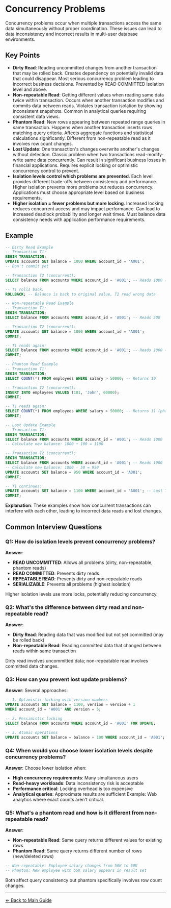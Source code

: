 # Concurrency Problems

Concurrency problems occur when multiple transactions access the same data simultaneously without proper coordination. These issues can lead to data inconsistency and incorrect results in multi-user database environments.

## Key Points

- **Dirty Read**: Reading uncommitted changes from another transaction that may be rolled back. Creates dependency on potentially invalid data that could disappear. Most serious concurrency problem leading to incorrect business decisions. Prevented by READ COMMITTED isolation level and above.
- **Non-repeatable Read**: Getting different values when reading same data twice within transaction. Occurs when another transaction modifies and commits data between reads. Violates transaction isolation by showing inconsistent snapshots. Common in analytical queries requiring consistent data views.
- **Phantom Read**: New rows appearing between repeated range queries in same transaction. Happens when another transaction inserts rows matching query criteria. Affects aggregate functions and statistical calculations significantly. Different from non-repeatable read as it involves row count changes.
- **Lost Update**: One transaction's changes overwrite another's changes without detection. Classic problem when two transactions read-modify-write same data concurrently. Can result in significant business losses in financial applications. Requires explicit locking or optimistic concurrency control to prevent.
- **Isolation levels control which problems are prevented**. Each level provides different trade-offs between consistency and performance. Higher isolation prevents more problems but reduces concurrency. Applications must choose appropriate level based on business requirements.
- **Higher isolation = fewer problems but more locking**. Increased locking reduces concurrent access and may impact performance. Can lead to increased deadlock probability and longer wait times. Must balance data consistency needs with application performance requirements.

## Example

```sql
-- Dirty Read Example
-- Transaction T1:
BEGIN TRANSACTION;
UPDATE accounts SET balance = 1000 WHERE account_id = 'A001';
-- Don't commit yet

-- Transaction T2 (concurrent):
SELECT balance FROM accounts WHERE account_id = 'A001'; -- Reads 1000 (dirty)

-- T1 rolls back:
ROLLBACK; -- Balance is back to original value, T2 read wrong data

-- Non-repeatable Read Example
-- Transaction T1:
BEGIN TRANSACTION;
SELECT balance FROM accounts WHERE account_id = 'A001'; -- Reads 500

-- Transaction T2 (concurrent):
UPDATE accounts SET balance = 1000 WHERE account_id = 'A001';
COMMIT;

-- T1 reads again:
SELECT balance FROM accounts WHERE account_id = 'A001'; -- Reads 1000 (different!)
COMMIT;

-- Phantom Read Example
-- Transaction T1:
BEGIN TRANSACTION;
SELECT COUNT(*) FROM employees WHERE salary > 50000; -- Returns 10

-- Transaction T2 (concurrent):
INSERT INTO employees VALUES (101, 'John', 60000);
COMMIT;

-- T1 reads again:
SELECT COUNT(*) FROM employees WHERE salary > 50000; -- Returns 11 (phantom!)
COMMIT;

-- Lost Update Example
-- Transaction T1:
BEGIN TRANSACTION;
SELECT balance FROM accounts WHERE account_id = 'A001'; -- Reads 1000
-- Calculate new balance: 1000 + 100 = 1100

-- Transaction T2 (concurrent):
BEGIN TRANSACTION;
SELECT balance FROM accounts WHERE account_id = 'A001'; -- Reads 1000
-- Calculate new balance: 1000 - 50 = 950
UPDATE accounts SET balance = 950 WHERE account_id = 'A001';
COMMIT;

-- T1 continues:
UPDATE accounts SET balance = 1100 WHERE account_id = 'A001'; -- Lost T2's update!
COMMIT;
```

**Explanation**: These examples show how concurrent transactions can interfere with each other, leading to incorrect data reads and lost changes.

## Common Interview Questions

### Q1: How do isolation levels prevent concurrency problems?
**Answer**:
- **READ UNCOMMITTED**: Allows all problems (dirty, non-repeatable, phantom reads)
- **READ COMMITTED**: Prevents dirty reads
- **REPEATABLE READ**: Prevents dirty and non-repeatable reads
- **SERIALIZABLE**: Prevents all problems (highest isolation)

Higher isolation levels use more locks, potentially reducing concurrency.

### Q2: What's the difference between dirty read and non-repeatable read?
**Answer**:
- **Dirty Read**: Reading data that was modified but not yet committed (may be rolled back)
- **Non-repeatable Read**: Reading committed data that changed between reads within same transaction

Dirty read involves uncommitted data; non-repeatable read involves committed data changes.

### Q3: How can you prevent lost update problems?
**Answer**: Several approaches:
```sql
-- 1. Optimistic locking with version numbers
UPDATE accounts SET balance = 1100, version = version + 1 
WHERE account_id = 'A001' AND version = 5;

-- 2. Pessimistic locking
SELECT balance FROM accounts WHERE account_id = 'A001' FOR UPDATE;

-- 3. Atomic operations
UPDATE accounts SET balance = balance + 100 WHERE account_id = 'A001';
```

### Q4: When would you choose lower isolation levels despite concurrency problems?
**Answer**: Choose lower isolation when:
- **High concurrency requirements**: Many simultaneous users
- **Read-heavy workloads**: Data inconsistency risk is acceptable
- **Performance critical**: Locking overhead is too expensive
- **Analytical queries**: Approximate results are sufficient
Example: Web analytics where exact counts aren't critical.

### Q5: What's a phantom read and how is it different from non-repeatable read?
**Answer**:
- **Non-repeatable Read**: Same query returns different values for existing rows
- **Phantom Read**: Same query returns different number of rows (new/deleted rows)
```sql
-- Non-repeatable: Employee salary changes from 50K to 60K
-- Phantom: New employee with 55K salary appears in result set
```
Both affect query consistency but phantom specifically involves row count changes.

---
[← Back to Main Guide](./README.md)
